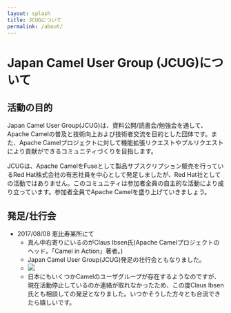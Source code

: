```yaml
---
layout: splash
title: JCUGについて
permalink: /about/
---
```


# Japan Camel User Group (JCUG)について
## 活動の目的
Japan Camel User Group(JCUG)は、資料公開/読書会/勉強会を通して、Apache Camelの普及と技術向上および技術者交流を目的とした団体です。また、Apache Camelプロジェクトに対して機能拡張リクエストやプルリクエストにより貢献ができるコミュニティづくりを目指します。

JCUGは、Apache CamelをFuseとして製品サブスクリプション販売を行っているRed Hat株式会社の有志社員を中心として発足しましたが、Red Hat社としての活動ではありません。このコミュニティは参加者全員の自主的な活動により成り立っています。参加者全員でApache Camelを盛り上げていきましょう。

## 発足/壮行会
* 2017/08/08 恵比寿某所にて 
  * 真ん中右寄りにいるのがClaus Ibsen氏(Apache Camelプロジェクトのヘッド。「Camel in Action」著者。)
  * Japan Camel User Group(JCUG)発足の壮行会ともなりました。
  * ![](https://user-images.githubusercontent.com/27920264/29102228-8a769d90-7cf2-11e7-8cf2-6243e84d3032.jpg)
  * 日本にもいくつかCamelのユーザグループが存在するようなのですが、現在活動停止しているのか連絡が取れなかったため、この度Claus Ibsen氏とも相談しての発足となりました。いつかそうした方々とも合流できたら嬉しいです。
